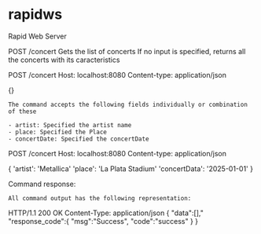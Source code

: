 # rapidws
Rapid Web Server


POST /concert
    Gets the list of concerts
    If no input is specified, returns all the concerts with its caracteristics

POST /concert
Host: localhost:8080
Content-type: application/json

{}


    The command accepts the following fields individually or combination of these

    - artist: Specified the artist name
    - place: Specified the Place
    - concertDate: Specified the concertDate


POST /concert
Host: localhost:8080
Content-type: application/json

{
    'artist': 'Metallica'
    'place': 'La Plata Stadium'
    'concertData': '2025-01-01'
}


Command response:

    All command output has the following representation:

HTTP/1.1 200 OK
Content-Type: application/json
{
    "data":[],"
    "response_code":{
        "msg":"Success",
        "code":"success"
    }
}

